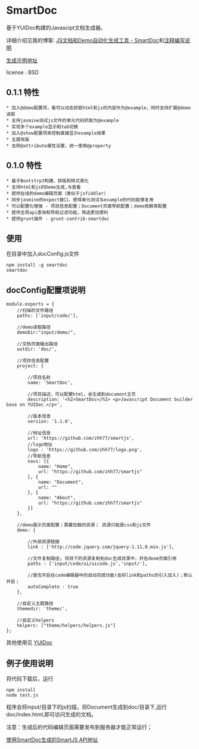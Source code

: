 SmartDoc
======================

基于YUIDoc构建的Javascipt文档生成器。 

详细介绍见我的博客: [JS文档和Demo自动化生成工具 - SmartDoc](http://www.cnblogs.com/zhh8077/p/4010991.html)和[注释编写说明](http://www.cnblogs.com/zhh8077/p/4011769.html)

[生成示例地址](http://zhh77.github.io/smartDoc/)

license : BSD

0.1.1 特性 
--------------------
    * 加入@demo配置项，看可以动态抓取html和js的内容作为@example，同时支持扩展@demo读取
    * 支持jasmine测试js文件的单元代码抓取为@example
    * 实现多个example显示和tab切换
    * 加入@show配置项来控制直接显示example效果
    * 主题改版
    * 去除@attribute属性设置，统一使用@property

0.1.0 特性 
--------------------
    * 基于Bootstrp3构建，排版和样式美化
    * 支持html和js的Demo生成,与查看
    * 提供在线的demo编辑页面（类似于jsfiddler）
    * 同步jasmine的expect接口，使得单元测试与example的代码能够复用
    * 可以配置化增强 - 项目信息配置；Document页面导航配置；demo依赖库配置
    * 提供全局api查询和导航过滤功能，筛选更加便利
    * 提供grunt插件 - grunt-contrib-smartdoc

使用
--------------------
在目录中加入docConfig.js文件

    npm install -g smartdoc
    smartdoc


docConfig配置项说明
---------------------

    module.exports = {
        //扫描的文件路径
        paths: ['input/code/'],

        //demo读取路径
        demoDir:"input/demo/",

        //文档页面输出路径
        outdir: 'doc/',

        //项目信息配置
        project: {

            //项目名称
            name: 'SmartDoc',

            //项目描述，可以配置html，会生成到document主页
            description: '<h2>SmartDoc</h2> <p>Javascript Document builder base on YUIDoc.</p>',

            //版本信息
            version: '1.1.0',

            //地址信息
            url: 'https://github.com/zhh77/smartjs',
            //logo地址
            logo : 'https://github.com/zhh77/logo.png',
            //导航信息
            navs: [{
                name: "Home",
                url: "https://github.com/zhh77/smartjs"
            }, {
                name: "Document",
                url: ""
            }, {
                name: "About",
                url: "https://github.com/zhh77/smartjs"
            }]
        },

        //demo展示页面配置；需要加载的资源； 资源只能是css和js文件
        demo: {
            
            //外部资源链接
            link : ['http://code.jquery.com/jquery-1.11.0.min.js'],

            //文件复制路径; 将目下的资源复制到doc生成目录中，并在deom页面引用
            paths : ['input/code/ui/uicode.js','input/'],

            //是否开启在code编辑器中的自动完成功能(会将link和paths的引入加入)；默认开启；
            autoComplete : true
        },

        //自定义主题路径
        themedir: 'theme/',

        //自定义helpers
        helpers: ["theme/helpers/helpers.js"]
    };

其他使用见 [YUIDoc](http://yui.github.com/yuidoc/)



例子使用说明
------------------
将代码下载后，运行

    npm install
    node test.js


程序会将input/目录下的js扫描，将Document生成到doc/目录下,运行doc/index.html,即可访问生成的文档。


注意：生成后的代码编辑页面需要发布到服务器才能正常运行；

[使用SmartDoc生成的SmartJS API地址](http://zhh77.github.io/smartjs/)
